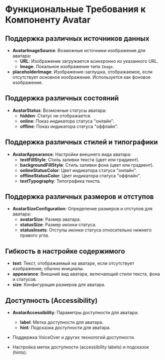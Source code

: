 # Функциональные Требования к Компоненту Avatar

## Поддержка различных источников данных

- **AvatarImageSource**: Возможные источники изображения для аватара:
  - **URL**: Изображение загружается асинхронно из указанного URL.
  - **Image**: Локальное изображение типа `Image`.
- **placeholderImage**: Изображение-заглушка, отображаемое, если отсутствует основное изображение. Используется как фоновое изображение.

## Поддержка различных состояний

- **AvatarStatus**: Возможные статусы аватара:
  - **hidden**: Статус не отображается.
  - **online**: Показ индикатора статуса "онлайн".
  - **offline**: Показ индикатора статуса "оффлайн".

## Поддержка различных стилей и типографики

- **AvatarAppearance**: Настройки внешнего вида аватара:
  - **textFillStyle**: Стиль заливки текста (цвет или градиент).
  - **backgroundFillStyle**: Стиль заливки фона (цвет или градиент).
  - **onlineStatusColor**: Цвет индикатора статуса "онлайн".
  - **offlineStatusColor**: Цвет индикатора статуса "оффлайн".
  - **textTypography**: Типографика текста.

## Поддержка различных размеров и отступов

- **AvatarSizeConfiguration**: Определение размеров и отступов для аватара:
  - **avatarSize**: Размер аватара.
  - **statusSize**: Размер иконки статуса.
  - **statusInsets**: Отступы иконки статуса относительно нижнего правого угла.

## Гибкость в настройке содержимого

- **text**: Текст, отображаемый на аватаре, если отсутствует изображение; обычно инициалы.
- **appearance**: Внешний вид аватара, включающий стили текста, фона и статусов.
- **size**: Конфигурация размеров для аватара.

## Доступность (Accessibility)

- **AvatarAccessibility**: Параметры доступности для аватара:
  - **label**: Метка доступности для аватара.
  - **hint**: Подсказка доступности для аватара.
  
- Поддержка VoiceOver и других технологий доступности.
- Настройка меток доступности (accessibility labels) и подсказок (hints).

